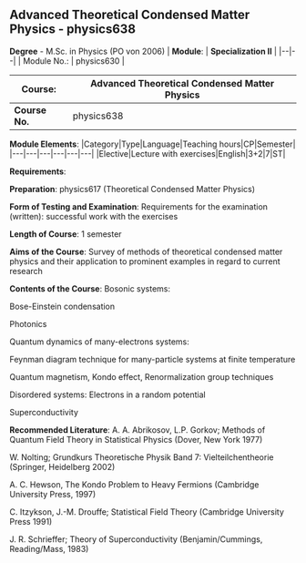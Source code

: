 ## Advanced Theoretical Condensed Matter Physics - physics638

**Degree** - M.Sc. in Physics (PO von 2006)
| **Module**: | **Specialization II** |
|--|--|
| Module No.: | physics630 |

| **Course**: | Advanced Theoretical Condensed Matter Physics |
|------|------|
| **Course No.** | physics638 |

**Module Elements**:
|Category|Type|Language|Teaching hours|CP|Semester|
|---|---|---|---|---|---|
|Elective|Lecture with exercises|English|3+2|7|ST|

**Requirements**:


**Preparation**:
physics617 (Theoretical Condensed Matter Physics)

**Form of Testing and Examination**:
Requirements for the examination (written): successful work with the exercises

**Length of Course**:
1 semester

**Aims of the Course**:
Survey of methods of theoretical condensed matter physics and their application to prominent examples in regard to current research

**Contents of the Course**:
Bosonic systems:

Bose-Einstein condensation

Photonics



Quantum dynamics of many-electrons systems:

Feynman diagram technique for many-particle systems at finite temperature

Quantum magnetism, Kondo effect, Renormalization group techniques

Disordered systems: Electrons in a random potential

Superconductivity

**Recommended Literature**:
A. A. Abrikosov, L.P. Gorkov; Methods of Quantum Field Theory in Statistical Physics (Dover, New York 1977)

W. Nolting; Grundkurs Theoretische Physik Band 7: Vielteilchentheorie (Springer, Heidelberg 2002)

A. C. Hewson, The Kondo Problem to Heavy Fermions (Cambridge University Press, 1997)

C. Itzykson, J.-M. Drouffe; Statistical Field Theory (Cambridge University Press 1991)

J. R. Schrieffer; Theory of Superconductivity (Benjamin/Cummings, Reading/Mass, 1983)


